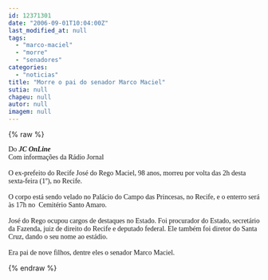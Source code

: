 ```yaml
---
id: 12371301
date: "2006-09-01T10:04:00Z"
last_modified_at: null
tags:
  - "marco-maciel"
  - "morre"
  - "senadores"
categories:
  - "noticias"
title: "Morre o pai do senador Marco Maciel"
sutia: null
chapeu: null
autor: null
imagem: null
---
```

{% raw %}
<p><FONT face=Verdana>Do <STRONG><EM>JC OnLine</EM></STRONG><BR>Com informações da Rádio Jornal<BR><BR>O ex-prefeito do Recife José do Rego Maciel, 98 anos, morreu por volta das 2h desta sexta-feira (1º), no Recife. <BR><BR>O corpo está sendo velado no Palácio do Campo das Princesas, no Recife, e o enterro será às 17h no&nbsp; Cemitério Santo Amaro.<BR><BR>José do Rego ocupou cargos de destaques no Estado. Foi procurador do Estado, secretário da Fazenda, juiz de direito do Recife e deputado federal. Ele também foi diretor do Santa Cruz, dando o seu nome ao estádio. <BR><BR>Era pai de nove filhos, dentre eles o senador Marco Maciel.</FONT>  </p>
{% endraw %}